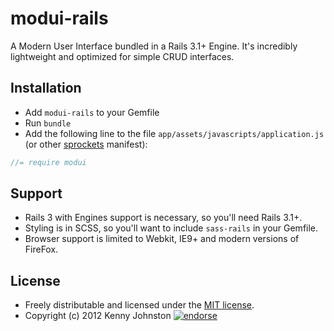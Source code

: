 # modui-rails

A Modern User Interface bundled in a Rails 3.1+ Engine.  It's incredibly lightweight and optimized for simple CRUD interfaces.

## Installation

* Add `modui-rails` to your Gemfile
* Run `bundle`
* Add the following line to the file `app/assets/javascripts/application.js` (or other [sprockets](https://github.com/sstephenson/sprockets) manifest):

``` javascript
//= require modui
```

## Support

* Rails 3 with Engines support is necessary, so you'll need Rails 3.1+.
* Styling is in SCSS, so you'll want to include `sass-rails` in your Gemfile.
* Browser support is limited to Webkit, IE9+ and modern versions of FireFox.

## License

* Freely distributable and licensed under the [MIT license](http://kjohnston.mit-license.org/license.html).
* Copyright (c) 2012 Kenny Johnston [![endorse](http://api.coderwall.com/kjohnston/endorsecount.png)](http://coderwall.com/kjohnston)
